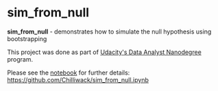# sim_from_null

**sim_from_null** - demonstrates how to simulate the null hypothesis using bootstrapping

This project was done as part of [Udacity's Data Analyst Nanodegree](https://www.udacity.com/course/data-analyst-nanodegree--nd002) program.

Please see the [notebook](https://github.com/Chilliwack/sim_from_null) for further details: https://github.com/Chilliwack/sim_from_null.ipynb